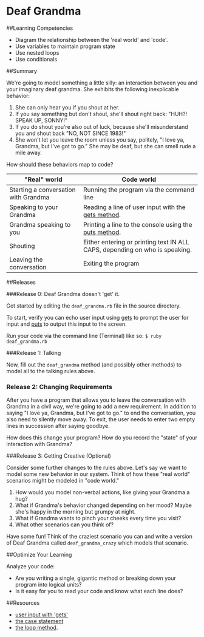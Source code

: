 # Deaf Grandma 
 
##Learning Competencies 

* Diagram the relationship between the 'real world' and 'code'.
* Use variables to maintain program state
* Use nested loops
* Use conditionals


##Summary

We're going to model something a little silly: an interaction between you and your imaginary deaf grandma. She exhibits the following inexplicable behavior:

1. She can only hear you if you shout at her.
2. If you say something but don't shout, she'll shout right back: "HUH?! SPEAK UP, SONNY!"
3. If you do shout you're also out of luck, because she'll misunderstand you and shout back "NO, NOT SINCE 1983!"
4. She won't let you leave the room unless you say, politely, "I love ya, Grandma, but I've got to go." She may be deaf, but she can smell rude a mile away.

How should these behaviors map to code?

| "Real" world                          | Code world    |
| -------------                         | ------------- |
| Starting a conversation with Grandma  | Running the program via the command line |
| Speaking to your Grandma              | Reading a line of user input with the [gets method](http://www.ruby-doc.org/docs/Tutorial/part_02/user_input.html). |
| Grandma speaking to you               | Printing a line to the console using the [puts method](http://www.ruby-doc.org/core-1.9.3/IO.html#method-i-puts). |
| Shouting                              | Either entering or printing text IN ALL CAPS, depending on who is speaking. |
| Leaving the conversation              | Exiting the program |

##Releases

###Release 0: Deaf Grandma doesn't 'get' it.

Get started by editing the `deaf_grandma.rb` file in the source directory.  

To start, verify you can echo user input using [gets](http://www.ruby-doc.org/docs/Tutorial/part_02/user_input.html) to prompt the user for input and [puts](http://www.ruby-doc.org/core-2.1.0/IO.html#method-i-puts) to output this input to the screen.

Run your code via the command line (Terminal) like so: `$ ruby deaf_grandma.rb`


###Release 1: Talking

Now, fill out the `deaf_grandma` method (and possibly other methods) to model all to the talking rules above.

### Release 2: Changing Requirements 

After you have a program that allows you to leave the conversation with Grandma in a civil way, we're going to add a new requirement. In addition to saying "I love ya, Grandma, but I've got to go." to end the conversation, you also need to silently move away. To exit, the user needs to enter two empty lines in succession after saying goodbye.

How does this change your program? How do you record the "state" of your interaction with Grandma?

###Release 3: Getting Creative (Optional)

Consider some further changes to the rules above.  Let's say we want to model some new behavior in our system.  Think of how these "real world" scenarios might be modeled in "code world."

1. How would you model non-verbal actions, like giving your Grandma a hug?
2. What if Grandma's behavior changed depending on her mood? Maybe she's happy in the morning but grumpy at night.
3. What if Grandma wants to pinch your cheeks every time you visit?
4. What other scenarios can you think of?

Have some fun!  Think of the craziest scenario you can and write a version of Deaf Grandma called `deaf_grandma_crazy` which models that scenario.  


##Optimize Your Learning 

Analyze your code: 

* Are you writing a single, gigantic method or breaking down your program into logical units?
* Is it easy for you to read your code and know what each line does?

##Resources

* [user input with 'gets'](http://www.ruby-doc.org/core-2.1.0/IO.html#method-i-puts)
* [the case statement](http://www.skorks.com/2009/08/how-a-ruby-case-statement-works-and-what-you-can-do-with-it/)
* [the loop method](http://ruby-doc.org/core-1.9.3/Kernel.html#method-i-loop).
